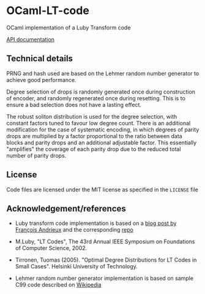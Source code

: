 # OCaml-LT-code

OCaml implementation of a Luby Transform code

[API documentation](https://darrenldl.github.io/ocaml-lt-code/)

## Technical details

PRNG and hash used are based on the Lehmer random number generator to achieve good performance.

Degree selection of drops is randomly generated once during construction of encoder,
and randomly regenerated once during resetting. This is to ensure a bad selection
does not have a lasting effect.

The robust soliton distribution is used for the degree selection, with constant
factors tuned to favour low degree count.
There is an additional modification for the case of systematic encoding,
in which degrees of parity drops are multiplied
by a factor proportional to the ratio between data blocks and parity drops
and an additional adjustable factor.
This essentially "amplifies" the coverage of each parity drop due to
the reduced total number of parity drops.

## License

Code files are licensed under the MIT license as specified in the `LICENSE` file

## Acknowledgement/references

- Luby transform code implementation is based on a
  [blog post by François Andrieux](https://franpapers.com/en/algorithmic/2018-introduction-to-fountain-codes-lt-codes-with-python/)
  and the corresponding [repo](https://github.com/Spriteware/lt-codes-python)

- M.Luby, "LT Codes", The 43rd Annual IEEE Symposium on Foundations of Computer Science, 2002. 

- Tirronen, Tuomas (2005). "Optimal Degree Distributions for LT Codes in Small Cases". Helsinki University of Technology.

- Lehmer random number generator implementation is based on sample C99 code described on
  [Wikipedia](https://en.wikipedia.org/wiki/Lehmer_random_number_generator)

